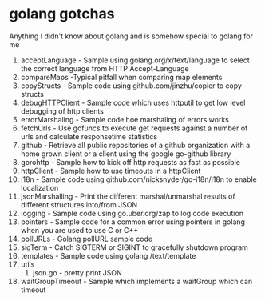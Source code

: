 # golang gotchas
Anything I didn't know about golang and is somehow special to golang for me

1. acceptLanguage - Sample using golang.org/x/text/language to select the correct language from HTTP Accept-Language
2. compareMaps -Typical pitfall when comparing map elements
3. copyStructs - Sample code using github.com/jinzhu/copier to copy structs
4. debugHTTPClient - Sample code which uses httputil to get low level debugging of http clients
5. errorMarshaling - Sample code hoe marshaling of errors works
6. fetchUrls - Use gofuncs to execute get requests against a number of urls and calculate responsetime statistics
7. github - Retrieve all public repositories of a github organization with a home grown client or a client using the google go-github library
8. gorohttp - Sample how to kick off http requests as fast as possible
9. httpClient - Sample how to use timeouts in a httpClient
10. i18n - Sample code using github.com/nicksnyder/go-i18n/i18n to enable localization
11. jsonMarshalling - Print the different marshal/unmarshal results of different structures into/from JSON
12. logging - Sample code using go.uber.org/zap to log code execution
13. pointers - Sample code for a common error using pointers in golang when you are used to use C or C++
14. pollURLs - Golang pollURL sample code
15. sigTerm - Catch SIGTERM or SIGINT to gracefully shutdown program
16. templates - Sample code using golang /text/template
17. utils
    1. json.go - pretty print JSON
18. waitGroupTimeout - Sample which implements a waitGroup which can timeout
